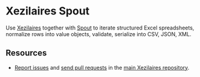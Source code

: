 # Xezilaires Spout

Use [Xezilaires](https://github.com/sigwinhq/xezilaires)
together with [Spout](https://opensource.box.com/spout/)
to iterate structured Excel spreadsheets, normalize rows into value objects,
validate, serialize into CSV, JSON, XML.

## Resources

- [Report issues](https://github.com/sigwinhq/xezilaires-dev/issues)
  and [send pull requests](https://github.com/sigwinhq/xezilaires-dev/pulls)
  in the [main Xezilaires repository](https://github.com/sigwinhq/xezilaires-dev).
